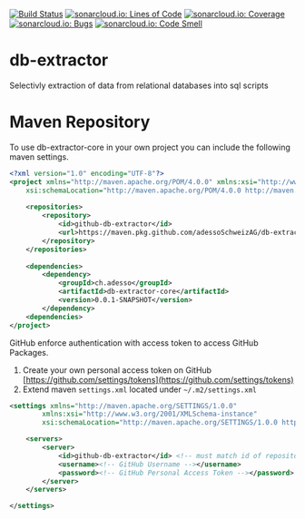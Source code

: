 [![Build Status](https://travis-ci.com/adessoSchweizAG/db-extractor.svg?branch=master)](https://travis-ci.com/adessoSchweizAG/db-extractor)
[![sonarcloud.io: Lines of Code](https://sonarcloud.io/api/project_badges/measure?project=ch.adesso%3Adb-extractor&metric=ncloc)](https://sonarcloud.io/dashboard?id=ch.adesso%3Adb-extractor)
[![sonarcloud.io: Coverage](https://sonarcloud.io/api/project_badges/measure?project=ch.adesso%3Adb-extractor&metric=coverage)](https://sonarcloud.io/dashboard?id=ch.adesso%3Adb-extractor)
[![sonarcloud.io: Bugs](https://sonarcloud.io/api/project_badges/measure?project=ch.adesso%3Adb-extractor&metric=bugs)](https://sonarcloud.io/dashboard?id=ch.adesso%3Adb-extractor)
[![sonarcloud.io: Code Smell](https://sonarcloud.io/api/project_badges/measure?project=ch.adesso%3Adb-extractor&metric=code_smells)](https://sonarcloud.io/dashboard?id=ch.adesso%3Adb-extractor)

# db-extractor
Selectivly extraction of data from relational databases into sql scripts

# Maven Repository
To use db-extractor-core in your own project you can include the following maven settings.

```xml
<?xml version="1.0" encoding="UTF-8"?>
<project xmlns="http://maven.apache.org/POM/4.0.0" xmlns:xsi="http://www.w3.org/2001/XMLSchema-instance"
	xsi:schemaLocation="http://maven.apache.org/POM/4.0.0 http://maven.apache.org/xsd/maven-4.0.0.xsd">
	
	<repositories>
		<repository>
			<id>github-db-extractor</id>
			<url>https://maven.pkg.github.com/adessoSchweizAG/db-extractor</url>
		</repository>
	</repositories>
	
	<dependencies>
		<dependency>
			<groupId>ch.adesso</groupId>
			<artifactId>db-extractor-core</artifactId>
			<version>0.0.1-SNAPSHOT</version>
		</dependency>
	<dependencies>
</project>
```

GitHub enforce authentication with access token to access GitHub Packages.
 1. Create your own personal access token on GitHub [https://github.com/settings/tokens](https://github.com/settings/tokens)
 1. Extend maven `settings.xml` located under `~/.m2/settings.xml`
```xml
<settings xmlns="http://maven.apache.org/SETTINGS/1.0.0"
		xmlns:xsi="http://www.w3.org/2001/XMLSchema-instance"
		xsi:schemaLocation="http://maven.apache.org/SETTINGS/1.0.0 https://maven.apache.org/xsd/settings-1.0.0.xsd">

	<servers>
		<server>
			<id>github-db-extractor</id> <!-- must match id of repository in pom.xml -->
			<username><!-- GitHub Username --></username>
			<password><!-- GitHub Personal Access Token --></password>
		</server>
	</servers>

</settings>
```
